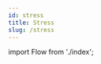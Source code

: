 ```yaml
---
id: stress
title: Stress
slug: /stress
---
```


import Flow from './index';

<div style={{ height: 400 }}>
  <Flow />
</div>
